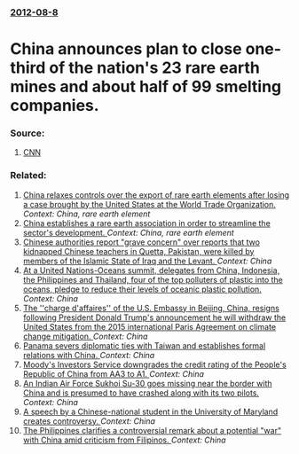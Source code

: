 ### [2012-08-8](/news/2012/08/8/index.md)

# China announces plan to close one-third of the nation's 23 rare earth mines and about half of 99 smelting companies. 




### Source:

1. [CNN](http://edition.cnn.com/2012/08/08/business/china-rare-earth/index.html?hpt=hp_t3)

### Related:

1. [China relaxes controls over the export of rare earth elements after losing a case brought by the United States at the World Trade Organization. ](/news/2015/01/5/china-relaxes-controls-over-the-export-of-rare-earth-elements-after-losing-a-case-brought-by-the-united-states-at-the-world-trade-organizati.md) _Context: China, rare earth element_
2. [China establishes a rare earth association in order to streamline the sector's development. ](/news/2012/04/9/china-establishes-a-rare-earth-association-in-order-to-streamline-the-sector-s-development.md) _Context: China, rare earth element_
3. [Chinese authorities report "grave concern" over reports that two kidnapped Chinese teachers in Quetta, Pakistan, were killed by members of the Islamic State of Iraq and the Levant. ](/news/2017/06/9/chinese-authorities-report-grave-concern-over-reports-that-two-kidnapped-chinese-teachers-in-quetta-pakistan-were-killed-by-members-of-t.md) _Context: China_
4. [At a United Nations-Oceans summit, delegates from China, Indonesia, the Philippines and Thailand, four of the top polluters of plastic into the oceans, pledge to reduce their levels of oceanic plastic pollution. ](/news/2017/06/8/at-a-united-nations-oceans-summit-delegates-from-china-indonesia-the-philippines-and-thailand-four-of-the-top-polluters-of-plastic-into.md) _Context: China_
5. [The ''charge d'affaires'' of the U.S. Embassy in Beijing, China, resigns following President Donald Trump's  announcement he will  withdraw the United States from the 2015 international Paris Agreement on climate change mitigation. ](/news/2017/06/5/the-charga-c-d-affaires-of-the-u-s-embassy-in-beijing-china-resigns-following-president-donald-trump-s-announcement-he-will-withdraw.md) _Context: China_
6. [Panama severs diplomatic ties with Taiwan and establishes formal relations with China. ](/news/2017/06/12/panama-severs-diplomatic-ties-with-taiwan-and-establishes-formal-relations-with-china.md) _Context: China_
7. [Moody's Investors Service downgrades the credit rating of the People's Republic of China from AA3 to A1. ](/news/2017/05/24/moody-s-investors-service-downgrades-the-credit-rating-of-the-people-s-republic-of-china-from-aa3-to-a1.md) _Context: China_
8. [An Indian Air Force Sukhoi Su-30 goes missing near the border with China and is presumed to have crashed along with its two pilots. ](/news/2017/05/23/an-indian-air-force-sukhoi-su-30-goes-missing-near-the-border-with-china-and-is-presumed-to-have-crashed-along-with-its-two-pilots.md) _Context: China_
9. [A speech by a Chinese-national student in the University of Maryland creates controversy. ](/news/2017/05/23/a-speech-by-a-chinese-national-student-in-the-university-of-maryland-creates-controversy.md) _Context: China_
10. [The Philippines clarifies a controversial remark about a potential "war" with China amid criticism from Filipinos. ](/news/2017/05/22/the-philippines-clarifies-a-controversial-remark-about-a-potential-war-with-china-amid-criticism-from-filipinos.md) _Context: China_

